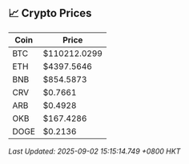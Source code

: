 ## 📈 Crypto Prices

| Coin | Price |
| ---- | ----- |
| BTC | $110212.0299 |
| ETH | $4397.5646 |
| BNB | $854.5873 |
| CRV | $0.7661 |
| ARB | $0.4928 |
| OKB | $167.4286 |
| DOGE | $0.2136 |

_Last Updated: 2025-09-02 15:15:14.749 +0800 HKT_